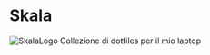 # Skala
![SkalaLogo](https://user-images.githubusercontent.com/15055437/64921890-a00abc80-d7c8-11e9-8d12-e60affb58199.png)
Collezione di dotfiles per il mio laptop
